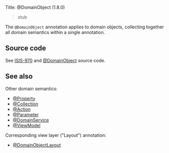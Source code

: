 Title: @DomainObject (1.8.0)

> stub

The `@DomainObject` annotation applies to domain objects, collecting together all domain semantics within a single annotation.

## Source code

See <a href="https://issues.apache.org/jira/browse/ISIS-970">ISIS-970</a> and <a href="https://github.com/apache/isis/blob/master/core/applib/src/main/java/org/apache/isis/applib/annotation/DomainObject.java">@DomainObject</a> source code.

## See also

Other domain semantics:

* [@Property](./Property.html)
* [@Collection](./Collection.html)
* [@Action](./Action.html)
* [@Parameter](./Parameter.html)
* [@DomainService](./DomainService.html)
* [@ViewModel](./ViewModel.html)

Corresponding view layer ("Layout") annotation:

* [@DomainObjectLayout](./DomainObjectLayout.html)

